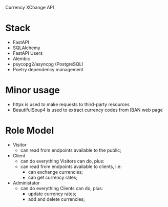 Currency XChange API

Stack
=====

* FastAPI
* SQLAlchemy
* FastAPI Users
* Alembic
* psycopg2/asyncpg (PostgreSQL)
* Poetry dependency management

Minor usage
===========
* httpx is used to make requests to third-party resources
* BeautifulSoup4 is used to extract currency codes from IBAN web page

Role Model
==========

* Visitor
    - can read from endpoints available to the public;
* Client
    - can do everything Visitors can do, plus:
    - can read from endpoints available to clients, i.e:
        - can exchange currencies;
        - can get currency rates;
* Administator
    - can do everything Clients can do, plus:
        - update currency rates;
        - add and delete currencies;
  
